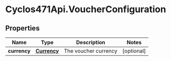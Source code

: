 # Cyclos471Api.VoucherConfiguration

## Properties
Name | Type | Description | Notes
------------ | ------------- | ------------- | -------------
**currency** | [**Currency**](Currency.md) | The voucher currency | [optional] 



